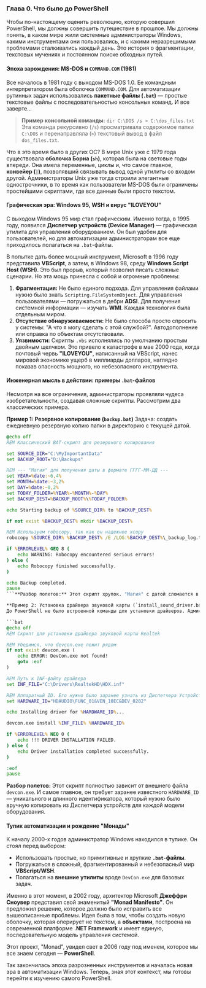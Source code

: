 ### **Глава 0. Что было до PowerShell**

Чтобы по-настоящему оценить революцию, которую совершил PowerShell, мы должны совершить путешествие в прошлое. Мы должны понять, в каком мире жили системные администраторы Windows, какими инструментами они пользовались, и с какими неразрешимыми проблемами сталкивались каждый день. Это история о фрагментации, текстовых мучениях и постоянном поиске обходных путей.

#### **Эпоха зарождения: MS-DOS и `COMMAND.COM` (1981)**

Все началось в 1981 году с выходом MS-DOS 1.0. Ее командным интерпретатором была оболочка `COMMAND.COM`. Для автоматизации рутинных задач использовались **пакетные файлы (`.bat`)** — простые текстовые файлы с последовательностью консольных команд. И все заверте...

> **Пример консольной команды:**
> `dir C:\DOS /s > C:\dos_files.txt`
> Эта команда рекурсивно (`/s`) просматривала содержимое папки `C:\DOS` и перенаправляла (`>`) текстовый вывод в файл `dos_files.txt`.

Что в это время было в других ОС? В мире Unix уже с 1979 года существовала **оболочка Борна (`sh`)**, которая была на световые годы впереди. Она имела переменные, циклы и, что самое главное, **конвейер (`|`)**, позволявший связывать вывод одной утилиты со входом другой. Администраторы Unix уже тогда строили элегантные однострочники, в то время как пользователи MS-DOS были ограничены простейшими скриптами, где все данные были просто текстом.

#### **Графическая эра: Windows 95, WSH и вирус "ILOVEYOU"**

С выходом Windows 95 мир стал графическим. Именно тогда, в 1995 году, появился **Диспетчер устройств (Device Manager)** — графическая утилита для управления оборудованием. Он был удобен для пользователей, но для автоматизации администраторам все еще приходилось полагаться на `.bat`-файлы.

В попытке дать более мощный инструмент, Microsoft в 1996 году представила **VBScript**, а затем, в Windows 98, среду **Windows Script Host (WSH)**. Это был прорыв, который позволил писать сложные сценарии. Но эта мощь принесла с собой и огромные проблемы:
1.  **Фрагментация:** Не было единого подхода. Для управления файлами нужно было знать `Scripting.FileSystemObject`. Для управления пользователями — погружаться в дебри **ADSI**. Для получения системной информации — изучать **WMI**. Каждая технология была отдельным миром.
2.  **Отсутствие обнаруживаемости:** Не было способа просто спросить у системы: "А что я могу сделать с этой службой?". Автодополнение или справка по объектам отсутствовали.
3.  **Уязвимости:** Скрипты `.vbs` исполнялись по умолчанию простым двойным щелчком. Это привело к катастрофе в мае 2000 года, когда почтовый червь **"ILOVEYOU"**, написанный на VBScript, нанес мировой экономике ущерб в миллиарды долларов, наглядно показав опасность мощного, но небезопасного инструмента.

#### **Инженерная мысль в действии: примеры `.bat`-файлов**

Несмотря на все ограничения, администраторы проявляли чудеса изобретательности, создавая сложные скрипты. Рассмотрим два классических примера.

**Пример 1: Резервное копирование (`backup.bat`)**
Задача: создать ежедневную резервную копию папки в директорию с текущей датой.

```bat
@echo off
REM Классический BAT-скрипт для резервного копирования

set SOURCE_DIR="C:\MyImportantData"
set BACKUP_ROOT="D:\Backups"

REM --- "Магия" для получения даты в формате ГГГГ-ММ-ДД ---
set YEAR=%date:~6,4%
set MONTH=%date:~3,2%
set DAY=%date:~0,2%
set TODAY_FOLDER=%YEAR%-%MONTH%-%DAY%
set BACKUP_DEST=%BACKUP_ROOT%\%TODAY_FOLDER%

echo Starting backup of %SOURCE_DIR% to %BACKUP_DEST%

if not exist %BACKUP_DEST% mkdir %BACKUP_DEST%

REM Используем robocopy, так как он надежнее xcopy
robocopy %SOURCE_DIR% %BACKUP_DEST% /E /LOG:%BACKUP_DEST%\_backup_log.txt

if %ERRORLEVEL% GEQ 8 (
    echo WARNING: Robocopy encountered serious errors!
) else (
    echo Robocopy finished successfully.
)

echo Backup completed.
pause
```**Разбор полетов:** Этот скрипт хрупок. "Магия" с датой сломается в любом регионе с другим форматом даты. Чтобы узнать, что произошло, нужно вручную открыть и прочитать текстовый лог-файл.

**Пример 2: Установка драйвера звуковой карты (`install_sound_driver.bat`)**
До PowerShell не было встроенной команды для установки драйверов. Администраторы использовали утилиту **`DevCon.exe`**, которая появилась вместе с Windows 2000 Driver Development Kit, но **не входила в состав ОС**. Ее нужно было скачивать отдельно.

```bat
@echo off
REM Скрипт для установки драйвера звуковой карты Realtek

REM Убедимся, что devcon.exe лежит рядом
if not exist devcon.exe (
    echo ERROR: DevCon.exe not found!
    goto :eof
)

REM Путь к INF-файлу драйвера
set INF_FILE="C:\Drivers\RealtekHD\HDX.inf"

REM Аппаратный ID. Его нужно было заранее узнать из Диспетчера Устройств
set HARDWARE_ID="HDAUDIO\FUNC_01&VEN_10EC&DEV_0282"

echo Installing driver for %HARDWARE_ID%...

devcon.exe install %INF_FILE% %HARDWARE_ID%

if %ERRORLEVEL% NEQ 0 (
    echo !!! DRIVER INSTALLATION FAILED.
) else (
    echo Driver installation completed successfully.
)

:eof
pause
```
**Разбор полетов:** Этот скрипт полностью зависит от внешнего файла `devcon.exe`. И самое главное, он требует заранее известного `HARDWARE_ID` — уникального и длинного идентификатора, который нужно было вручную копировать из Диспетчера устройств для каждой модели оборудования.

#### **Тупик автоматизации и рождение "Монады"**

К началу 2000-х годов администратор Windows находился в тупике. Он стоял перед выбором:
*   Использовать простые, но примитивные и хрупкие **`.bat`-файлы**.
*   Погружаться в сложный, фрагментированный и небезопасный мир **VBScript/WSH**.
*   Полагаться на **внешние утилиты** вроде `DevCon.exe` для базовых задач.

Именно в этот момент, в 2002 году, архитектор Microsoft **Джеффри Сноувер** представил свой знаменитый **"Monad Manifesto"**. Он предложил решение, которое должно было исправить все вышеописанные проблемы. Идея была в том, чтобы создать новую оболочку, которая оперирует не текстом, а **объектами**, построена на современной платформе **.NET Framework** и имеет единую, последовательную модель управления системой.

Этот проект, "Monad", увидел свет в 2006 году под именем, которое мы все знаем сегодня — **PowerShell**.

Так закончилась эпоха разрозненных инструментов и началась новая эра в автоматизации Windows. Теперь, зная этот контекст, мы готовы перейти к изучению самого PowerShell.

